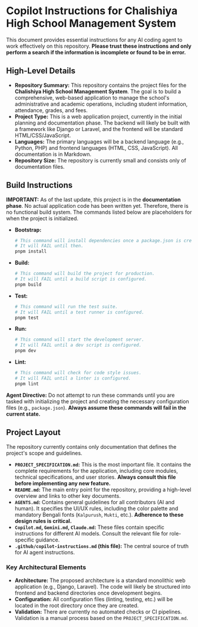 # Copilot Instructions for Chalishiya High School Management System

This document provides essential instructions for any AI coding agent to work effectively on this repository. **Please trust these instructions and only perform a search if the information is incomplete or found to be in error.**

## High-Level Details

*   **Repository Summary:** This repository contains the project files for the **Chalishiya High School Management System**. The goal is to build a comprehensive, web-based application to manage the school's administrative and academic operations, including student information, attendance, grades, and fees.
*   **Project Type:** This is a web application project, currently in the initial planning and documentation phase. The backend will likely be built with a framework like Django or Laravel, and the frontend will be standard HTML/CSS/JavaScript.
*   **Languages:** The primary languages will be a backend language (e.g., Python, PHP) and frontend languages (HTML, CSS, JavaScript). All documentation is in Markdown.
*   **Repository Size:** The repository is currently small and consists only of documentation files.

## Build Instructions

**IMPORTANT:** As of the last update, this project is in the **documentation phase**. No actual application code has been written yet. Therefore, there is no functional build system. The commands listed below are placeholders for when the project is initialized.

*   **Bootstrap:**
    ```bash
    # This command will install dependencies once a package.json is created.
    # It will FAIL until then.
    pnpm install
    ```
*   **Build:**
    ```bash
    # This command will build the project for production.
    # It will FAIL until a build script is configured.
    pnpm build
    ```
*   **Test:**
    ```bash
    # This command will run the test suite.
    # It will FAIL until a test runner is configured.
    pnpm test
    ```
*   **Run:**
    ```bash
    # This command will start the development server.
    # It will FAIL until a dev script is configured.
    pnpm dev
    ```
*   **Lint:**
    ```bash
    # This command will check for code style issues.
    # It will FAIL until a linter is configured.
    pnpm lint
    ```

**Agent Directive:** Do not attempt to run these commands until you are tasked with initializing the project and creating the necessary configuration files (e.g., `package.json`). **Always assume these commands will fail in the current state.**

## Project Layout

The repository currently contains only documentation that defines the project's scope and guidelines.

*   **`PROJECT_SPECIFICATION.md`:** This is the most important file. It contains the complete requirements for the application, including core modules, technical specifications, and user stories. **Always consult this file before implementing any new feature.**
*   **`README.md`:** The main entry point for the repository, providing a high-level overview and links to other key documents.
*   **`AGENTS.md`:** Contains general guidelines for all contributors (AI and human). It specifies the UI/UX rules, including the color palette and mandatory Bengali fonts (`Kalpurush`, `Mukti`, etc.). **Adherence to these design rules is critical.**
*   **`Copilot.md`, `Gemini.md`, `Claude.md`:** These files contain specific instructions for different AI models. Consult the relevant file for role-specific guidance.
*   **`.github/copilot-instructions.md` (this file):** The central source of truth for AI agent instructions.

### Key Architectural Elements

*   **Architecture:** The proposed architecture is a standard monolithic web application (e.g., Django, Laravel). The code will likely be structured into frontend and backend directories once development begins.
*   **Configuration:** All configuration files (linting, testing, etc.) will be located in the root directory once they are created.
*   **Validation:** There are currently no automated checks or CI pipelines. Validation is a manual process based on the `PROJECT_SPECIFICATION.md`.